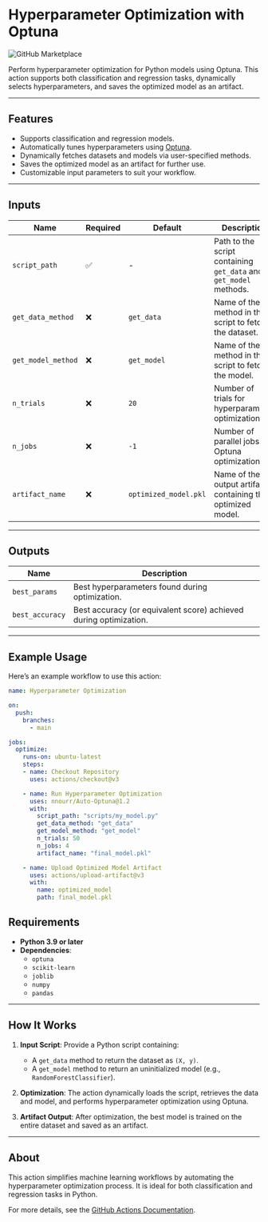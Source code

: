 # Hyperparameter Optimization with Optuna

![GitHub Marketplace](https://img.shields.io/badge/marketplace-hyperparameter--optimization-blue?logo=github)

Perform hyperparameter optimization for Python models using Optuna. This action supports both classification and regression tasks, dynamically selects hyperparameters, and saves the optimized model as an artifact.

---

## Features

- Supports classification and regression models.
- Automatically tunes hyperparameters using [Optuna](https://optuna.org/).
- Dynamically fetches datasets and models via user-specified methods.
- Saves the optimized model as an artifact for further use.
- Customizable input parameters to suit your workflow.

---

## Inputs

| Name              | Required | Default                | Description                                              |
|-------------------|----------|------------------------|----------------------------------------------------------|
| `script_path`     | ✅       | -                      | Path to the script containing `get_data` and `get_model` methods. |
| `get_data_method` | ❌       | `get_data`             | Name of the method in the script to fetch the dataset.   |
| `get_model_method`| ❌       | `get_model`            | Name of the method in the script to fetch the model.     |
| `n_trials`        | ❌       | `20`                   | Number of trials for hyperparameter optimization.        |
| `n_jobs`          | ❌       | `-1`                   | Number of parallel jobs for Optuna optimization.         |
| `artifact_name`   | ❌       | `optimized_model.pkl`  | Name of the output artifact containing the optimized model. |

---

## Outputs

| Name             | Description                                               |
|------------------|-----------------------------------------------------------|
| `best_params`    | Best hyperparameters found during optimization.           |
| `best_accuracy`  | Best accuracy (or equivalent score) achieved during optimization. |

---

## Example Usage

Here’s an example workflow to use this action:

```yaml
name: Hyperparameter Optimization

on:
  push:
    branches:
      - main

jobs:
  optimize:
    runs-on: ubuntu-latest
    steps:
    - name: Checkout Repository
      uses: actions/checkout@v3

    - name: Run Hyperparameter Optimization
      uses: nnourr/Auto-Optuna@1.2
      with:
        script_path: "scripts/my_model.py"
        get_data_method: "get_data"
        get_model_method: "get_model"
        n_trials: 50
        n_jobs: 4
        artifact_name: "final_model.pkl"

    - name: Upload Optimized Model Artifact
      uses: actions/upload-artifact@v3
      with:
        name: optimized_model
        path: final_model.pkl
```
## Requirements

- **Python 3.9 or later**
- **Dependencies**:
  - `optuna`
  - `scikit-learn`
  - `joblib`
  - `numpy`
  - `pandas`

---

## How It Works

1. **Input Script**: Provide a Python script containing:
   - A `get_data` method to return the dataset as `(X, y)`.
   - A `get_model` method to return an uninitialized model (e.g., `RandomForestClassifier`).

2. **Optimization**: The action dynamically loads the script, retrieves the data and model, and performs hyperparameter optimization using Optuna.

3. **Artifact Output**: After optimization, the best model is trained on the entire dataset and saved as an artifact.

---

## About

This action simplifies machine learning workflows by automating the hyperparameter optimization process. It is ideal for both classification and regression tasks in Python.

For more details, see the [GitHub Actions Documentation](https://docs.github.com/en/actions).
